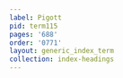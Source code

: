 ```yaml
---
label: Pigott
pid: term115
pages: '688'
order: '0771'
layout: generic_index_term
collection: index-headings
---
```


